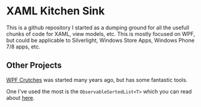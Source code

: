 XAML Kitchen Sink
=================

This is a github repository I started as a dumping ground for all the usefull chunks of code for XAML, view models, etc. This is mostly focused on WPF, but could be applicable to Silverlight, Windows Store Apps, Windows Phone 7/8 apps, etc.

Other Projects
--------------
[WPF Crutches](https://bitbucket.org/rstarkov/wpfcrutches) was started many years ago, but has some fantastic tools.

One I've used the most is the `ObservableSortedList<T>` which you can read about [here](http://roman.st/Article/Sorting-ObservableCollection-ObservableSortedList).
